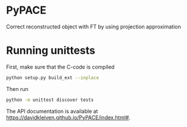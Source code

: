 # PyPACE
Correct reconstructed object with FT by using projection approximation

# Running unittests
First, make sure that the C-code is compiled
```bash
python setup.py build_ext --inplace
```
Then run
```bash
python -m unittest discover tests
```

The API documentation is available at https://davidkleiven.github.io/PyPACE/index.html#.
